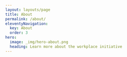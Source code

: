 ```yaml
---
layout: layouts/page
title: About
permalink: /about/
eleventyNavigation:
  key: About
  order: 3
hero:
  image: _img/hero-about.png
  heading: Learn more about the workplace initiative
---
```

